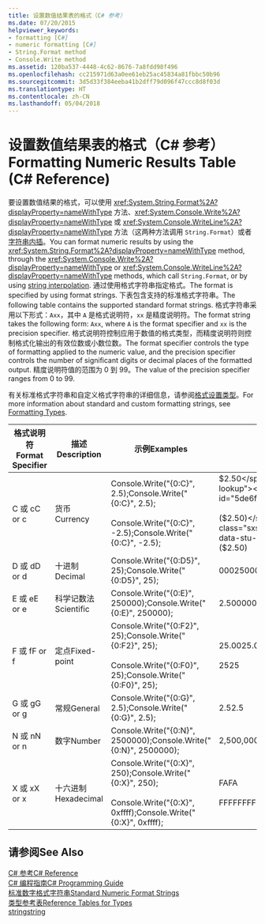 ```yaml
---
title: 设置数值结果表的格式（C# 参考）
ms.date: 07/20/2015
helpviewer_keywords:
- formatting [C#]
- numeric formatting [C#]
- String.Format method
- Console.Write method
ms.assetid: 120ba537-4448-4c62-8676-7a8fdd98f496
ms.openlocfilehash: cc215971d63a0ee61eb25ac45834a81fbbc50b96
ms.sourcegitcommit: 3d5d33f384eeba41b2dff79d096f47ccc8d8f03d
ms.translationtype: HT
ms.contentlocale: zh-CN
ms.lasthandoff: 05/04/2018
---
```

# <a name="formatting-numeric-results-table-c-reference"></a><span data-ttu-id="5de6f-102">设置数值结果表的格式（C# 参考）</span><span class="sxs-lookup"><span data-stu-id="5de6f-102">Formatting Numeric Results Table (C# Reference)</span></span>
<span data-ttu-id="5de6f-103">要设置数值结果的格式，可以使用 <xref:System.String.Format%2A?displayProperty=nameWithType> 方法、<xref:System.Console.Write%2A?displayProperty=nameWithType> 或 <xref:System.Console.WriteLine%2A?displayProperty=nameWithType> 方法（这两种方法调用 `String.Format`）或者[字符串内插](../tokens/interpolated.md)。</span><span class="sxs-lookup"><span data-stu-id="5de6f-103">You can format numeric results by using the <xref:System.String.Format%2A?displayProperty=nameWithType> method, through the <xref:System.Console.Write%2A?displayProperty=nameWithType> or <xref:System.Console.WriteLine%2A?displayProperty=nameWithType> methods, which call `String.Format`, or by using [string interpolation](../tokens/interpolated.md).</span></span> <span data-ttu-id="5de6f-104">通过使用格式字符串指定格式。</span><span class="sxs-lookup"><span data-stu-id="5de6f-104">The format is specified by using format strings.</span></span> <span data-ttu-id="5de6f-105">下表包含支持的标准格式字符串。</span><span class="sxs-lookup"><span data-stu-id="5de6f-105">The following table contains the supported standard format strings.</span></span> <span data-ttu-id="5de6f-106">格式字符串采用以下形式：`Axx`，其中 `A` 是格式说明符，`xx` 是精度说明符。</span><span class="sxs-lookup"><span data-stu-id="5de6f-106">The format string takes the following form: `Axx`, where `A` is the format specifier and `xx` is the precision specifier.</span></span> <span data-ttu-id="5de6f-107">格式说明符控制应用于数值的格式类型，而精度说明符则控制格式化输出的有效位数或小数位数。</span><span class="sxs-lookup"><span data-stu-id="5de6f-107">The format specifier controls the type of formatting applied to the numeric value, and the precision specifier controls the number of significant digits or decimal places of the formatted output.</span></span> <span data-ttu-id="5de6f-108">精度说明符值的范围为 0 到 99。</span><span class="sxs-lookup"><span data-stu-id="5de6f-108">The value of the precision specifier ranges from 0 to 99.</span></span>  
  
 <span data-ttu-id="5de6f-109">有关标准格式字符串和自定义格式字符串的详细信息，请参阅[格式设置类型](../../../standard/base-types/formatting-types.md)。</span><span class="sxs-lookup"><span data-stu-id="5de6f-109">For more information about standard and custom formatting strings, see [Formatting Types](../../../standard/base-types/formatting-types.md).</span></span>
  
|<span data-ttu-id="5de6f-110">格式说明符</span><span class="sxs-lookup"><span data-stu-id="5de6f-110">Format Specifier</span></span>|<span data-ttu-id="5de6f-111">描述</span><span class="sxs-lookup"><span data-stu-id="5de6f-111">Description</span></span>|<span data-ttu-id="5de6f-112">示例</span><span class="sxs-lookup"><span data-stu-id="5de6f-112">Examples</span></span>|<span data-ttu-id="5de6f-113">输出</span><span class="sxs-lookup"><span data-stu-id="5de6f-113">Output</span></span>|  
|----------------------|-----------------|--------------|------------|  
|<span data-ttu-id="5de6f-114">C 或 c</span><span class="sxs-lookup"><span data-stu-id="5de6f-114">C or c</span></span>|<span data-ttu-id="5de6f-115">货币</span><span class="sxs-lookup"><span data-stu-id="5de6f-115">Currency</span></span>|<span data-ttu-id="5de6f-116">Console.Write("{0:C}", 2.5);</span><span class="sxs-lookup"><span data-stu-id="5de6f-116">Console.Write("{0:C}", 2.5);</span></span><br /><br /> <span data-ttu-id="5de6f-117">Console.Write("{0:C}", -2.5);</span><span class="sxs-lookup"><span data-stu-id="5de6f-117">Console.Write("{0:C}", -2.5);</span></span>|<span data-ttu-id="5de6f-118">$2.50</span><span class="sxs-lookup"><span data-stu-id="5de6f-118">$2.50</span></span><br /><br /> <span data-ttu-id="5de6f-119">($2.50)</span><span class="sxs-lookup"><span data-stu-id="5de6f-119">($2.50)</span></span>|  
|<span data-ttu-id="5de6f-120">D 或 d</span><span class="sxs-lookup"><span data-stu-id="5de6f-120">D or d</span></span>|<span data-ttu-id="5de6f-121">十进制</span><span class="sxs-lookup"><span data-stu-id="5de6f-121">Decimal</span></span>|<span data-ttu-id="5de6f-122">Console.Write("{0:D5}", 25);</span><span class="sxs-lookup"><span data-stu-id="5de6f-122">Console.Write("{0:D5}", 25);</span></span>|<span data-ttu-id="5de6f-123">00025</span><span class="sxs-lookup"><span data-stu-id="5de6f-123">00025</span></span>|  
|<span data-ttu-id="5de6f-124">E 或 e</span><span class="sxs-lookup"><span data-stu-id="5de6f-124">E or e</span></span>|<span data-ttu-id="5de6f-125">科学记数法</span><span class="sxs-lookup"><span data-stu-id="5de6f-125">Scientific</span></span>|<span data-ttu-id="5de6f-126">Console.Write("{0:E}", 250000);</span><span class="sxs-lookup"><span data-stu-id="5de6f-126">Console.Write("{0:E}", 250000);</span></span>|<span data-ttu-id="5de6f-127">2.500000E+005</span><span class="sxs-lookup"><span data-stu-id="5de6f-127">2.500000E+005</span></span>|  
|<span data-ttu-id="5de6f-128">F 或 f</span><span class="sxs-lookup"><span data-stu-id="5de6f-128">F or f</span></span>|<span data-ttu-id="5de6f-129">定点</span><span class="sxs-lookup"><span data-stu-id="5de6f-129">Fixed-point</span></span>|<span data-ttu-id="5de6f-130">Console.Write("{0:F2}", 25);</span><span class="sxs-lookup"><span data-stu-id="5de6f-130">Console.Write("{0:F2}", 25);</span></span><br /><br /> <span data-ttu-id="5de6f-131">Console.Write("{0:F0}", 25);</span><span class="sxs-lookup"><span data-stu-id="5de6f-131">Console.Write("{0:F0}", 25);</span></span>|<span data-ttu-id="5de6f-132">25.00</span><span class="sxs-lookup"><span data-stu-id="5de6f-132">25.00</span></span><br /><br /> <span data-ttu-id="5de6f-133">25</span><span class="sxs-lookup"><span data-stu-id="5de6f-133">25</span></span>|  
|<span data-ttu-id="5de6f-134">G 或 g</span><span class="sxs-lookup"><span data-stu-id="5de6f-134">G or g</span></span>|<span data-ttu-id="5de6f-135">常规</span><span class="sxs-lookup"><span data-stu-id="5de6f-135">General</span></span>|<span data-ttu-id="5de6f-136">Console.Write("{0:G}", 2.5);</span><span class="sxs-lookup"><span data-stu-id="5de6f-136">Console.Write("{0:G}", 2.5);</span></span>|<span data-ttu-id="5de6f-137">2.5</span><span class="sxs-lookup"><span data-stu-id="5de6f-137">2.5</span></span>|  
|<span data-ttu-id="5de6f-138">N 或 n</span><span class="sxs-lookup"><span data-stu-id="5de6f-138">N or n</span></span>|<span data-ttu-id="5de6f-139">数字</span><span class="sxs-lookup"><span data-stu-id="5de6f-139">Number</span></span>|<span data-ttu-id="5de6f-140">Console.Write("{0:N}", 2500000);</span><span class="sxs-lookup"><span data-stu-id="5de6f-140">Console.Write("{0:N}", 2500000);</span></span>|<span data-ttu-id="5de6f-141">2,500,000.00</span><span class="sxs-lookup"><span data-stu-id="5de6f-141">2,500,000.00</span></span>|  
|<span data-ttu-id="5de6f-142">X 或 x</span><span class="sxs-lookup"><span data-stu-id="5de6f-142">X or x</span></span>|<span data-ttu-id="5de6f-143">十六进制</span><span class="sxs-lookup"><span data-stu-id="5de6f-143">Hexadecimal</span></span>|<span data-ttu-id="5de6f-144">Console.Write("{0:X}", 250);</span><span class="sxs-lookup"><span data-stu-id="5de6f-144">Console.Write("{0:X}", 250);</span></span><br /><br /> <span data-ttu-id="5de6f-145">Console.Write("{0:X}", 0xffff);</span><span class="sxs-lookup"><span data-stu-id="5de6f-145">Console.Write("{0:X}", 0xffff);</span></span>|<span data-ttu-id="5de6f-146">FA</span><span class="sxs-lookup"><span data-stu-id="5de6f-146">FA</span></span><br /><br /> <span data-ttu-id="5de6f-147">FFFF</span><span class="sxs-lookup"><span data-stu-id="5de6f-147">FFFF</span></span>|  
  
## <a name="see-also"></a><span data-ttu-id="5de6f-148">请参阅</span><span class="sxs-lookup"><span data-stu-id="5de6f-148">See Also</span></span>  
 [<span data-ttu-id="5de6f-149">C# 参考</span><span class="sxs-lookup"><span data-stu-id="5de6f-149">C# Reference</span></span>](../../../csharp/language-reference/index.md)  
 [<span data-ttu-id="5de6f-150">C# 编程指南</span><span class="sxs-lookup"><span data-stu-id="5de6f-150">C# Programming Guide</span></span>](../../../csharp/programming-guide/index.md)  
 [<span data-ttu-id="5de6f-151">标准数字格式字符串</span><span class="sxs-lookup"><span data-stu-id="5de6f-151">Standard Numeric Format Strings</span></span>](../../../standard/base-types/standard-numeric-format-strings.md)  
 [<span data-ttu-id="5de6f-152">类型参考表</span><span class="sxs-lookup"><span data-stu-id="5de6f-152">Reference Tables for Types</span></span>](../../../csharp/language-reference/keywords/reference-tables-for-types.md)  
 [<span data-ttu-id="5de6f-153">string</span><span class="sxs-lookup"><span data-stu-id="5de6f-153">string</span></span>](../../../csharp/language-reference/keywords/string.md)
